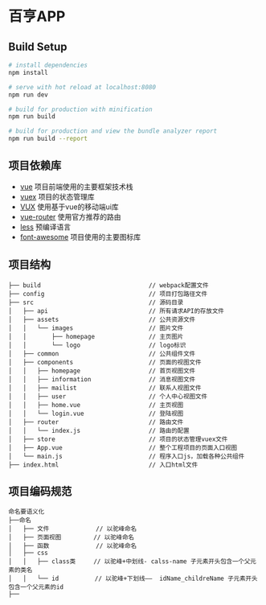 百亨APP
=======


## Build Setup

``` bash
# install dependencies
npm install

# serve with hot reload at localhost:8080
npm run dev

# build for production with minification
npm run build

# build for production and view the bundle analyzer report
npm run build --report
```
项目依赖库
---------

* [vue](https://cn.vuejs.org)                           项目前端使用的主要框架技术栈
* [vuex](https://vuex.vuejs.org)                        项目的状态管理库
* [VUX](https://vux.li)                                 使用基于vue的移动端ui库
* [vue-router](https://router.vuejs.org)                使用官方推荐的路由
* [less](http://lesscss.org)                            预编译语言
* [font-awesome](http://fontawesome.dashgame.com)       项目使用的主要图标库


项目结构
--------

```
├── build                              // webpack配置文件
├── config                             // 项目打包路径文件
├── src                                // 源码目录
│   ├── api                            // 所有请求API的存放文件
│   ├── assets                         // 公共资源文件
│   │   └── images                     // 图片文件
│   │       ├── homepage               // 主页图片
│   │       └── logo                   // logo标识
│   ├── common                         // 公共组件文件
│   ├── components                     // 页面的视图文件
│   │   ├── homepage                   // 首页视图文件
│   │   ├── information                // 消息视图文件
│   │   ├── mailist                    // 联系人视图文件
│   │   ├── user                       // 个人中心视图文件
│   │   ├── home.vue                   // 主页视图
│   │   └── login.vue                  // 登陆视图
│   ├── router                         // 路由文件
│   │   └── index.js                   // 路由的配置
│   ├── store                          // 项目的状态管理vuex文件
│   ├── App.vue                        // 整个工程项目的页面入口视图
│   └── main.js                        // 程序入口js，加载各种公共组件
├── index.html                         // 入口html文件

```

项目编码规范
-------
```
命名要语义化
├──命名
│   ├── 文件             // 以驼峰命名
│   ├── 页面视图         // 以驼峰命名
│   ├── 函数             // 以驼峰命名
│   ├── css
│   │   ├── class类     // 以驼峰+中划线- calss-name 子元素开头包含一个父元素的类名
│   │   └── id          // 以驼峰+下划线——  idName_childreName 子元素开头包含一个父元素的id
├──

```
